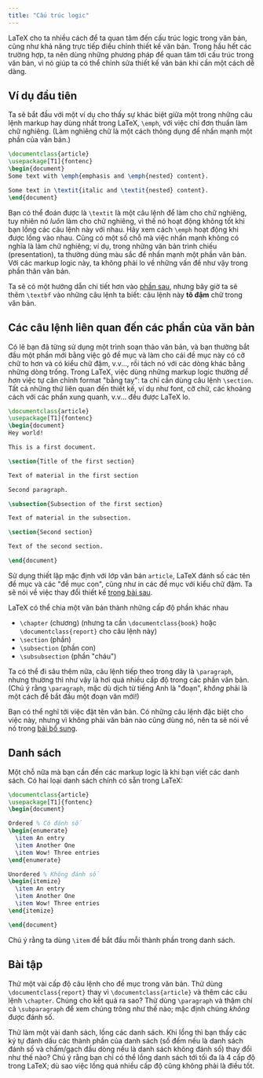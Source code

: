 ```yaml
---
title: "Cấu trúc logic"
---
```


LaTeX cho ta nhiều cách để ta quan tâm đến cấu trúc logic trong văn bản, cũng
như khả năng trực tiếp điều chỉnh thiết kế văn bản. Trong hầu hết các trường
hợp, ta nên dùng những phương pháp để quan tâm tới cấu trúc trong văn bản, vì
nó giúp ta có thể chỉnh sửa thiết kế văn bản khi cần một cách dễ dàng.

## Ví dụ đầu tiên

Ta sẽ bắt đầu với một ví dụ cho thấy sự khác biệt giữa một trong những câu lệnh
markup hay dùng nhất trong LaTeX, `\emph`, với việc chỉ đơn thuần làm chữ
nghiêng. (Làm nghiêng chữ là một cách thông dụng để nhấn mạnh một phần của văn
bản.)

```latex
\documentclass{article}
\usepackage[T1]{fontenc}
\begin{document}
Some text with \emph{emphasis and \emph{nested} content}.

Some text in \textit{italic and \textit{nested} content}.
\end{document}
```

Bạn có thể đoán được là `\textit` là một câu lệnh để làm cho chữ nghiêng, tuy
nhiên nó _luôn_ làm cho chữ nghiêng, vì thế nó hoạt động không tốt khi bạn lồng
các câu lệnh này với nhau. Hãy xem cách `\emph` hoạt động khi được lồng vào
nhau. Cũng có một số chỗ mà việc nhấn mạnh không có nghĩa là làm chữ nghiêng; ví
dụ, trong những văn bản trình chiếu (presentation), ta thường dùng màu sắc để
nhấn mạnh một phần văn bản. Với các markup logic này, ta không phải lo về những
vấn đề như vậy trong phần thân văn bản.

Ta sẽ có một hướng dẫn chi tiết hơn vào [phần sau](lesson-11), nhưng bây giờ ta
sẽ thêm `\textbf` vào những câu lệnh ta biết: câu lệnh này **tô đậm** chữ trong
văn bản.

## Các câu lệnh liên quan đến các phần của văn bản

Có lẽ bạn đã từng sử dụng một trình soạn thảo văn bản, và bạn thường bắt đầu một
phần mới bằng việc gõ đề mục và làm cho cái đề mục này có cỡ chữ to hơn và có
kiểu chữ đậm, v.v..., rồi tách nó với các dòng khác bằng những dòng trống. Trong
LaTeX, việc dùng những markup logic thường _dễ hơn_ việc tự căn chỉnh format
"bằng tay": ta chỉ cần dùng câu lệnh `\section`. Tất cả những thứ liên quan đến
thiết kế, ví dụ như font, cỡ chữ, các khoảng cách với các phần xung quanh, 
v.v... đều được LaTeX lo.

```latex
\documentclass{article}
\usepackage[T1]{fontenc}
\begin{document}
Hey world!

This is a first document.

\section{Title of the first section}

Text of material in the first section

Second paragraph.

\subsection{Subsection of the first section}

Text of material in the subsection.

\section{Second section}

Text of the second section.

\end{document}
```

Sử dụng thiết lập mặc định với lớp văn bản `article`, LaTeX đánh số các tên đề
mục và các "đề mục con", cũng như in các đề mục với kiểu chữ đậm. Ta sẽ nói về
việc thay đổi thiết kế [trong bài sau](lesson-05).

LaTeX có thể chia một văn bản thành những cấp độ phần khác nhau

- `\chapter` (chương) (nhưng ta cần `\documentclass{book}` hoặc
  `\documentclass{report}` cho câu lệnh này)
- `\section` (phần)
- `\subsection` (phần con)
- `\subsubsection` (phần "cháu")

Ta có thể đi sâu thêm nữa, câu lệnh tiếp theo trong dãy là `\paragraph`, nhưng
thường thì như vậy là hơi quá nhiều cấp độ trong các phần văn bản. (Chú ý rằng
`\paragraph`, mặc dù dịch từ tiếng Anh là "đoạn", *không* phải là một cách để
bắt đầu một đoạn văn mới!)

Bạn có thể nghĩ tới việc đặt tên văn bản. Có những câu lệnh đặc biệt cho việc
này, nhưng vì không phải văn bản nào cũng dùng nó, nên ta sẽ nói về nó trong
[bài bổ sung](more-04).

## Danh sách

Một chỗ nữa mà bạn cần đến các markup logic là khi bạn viết các danh sách. Có
hai loại danh sách chính có sẵn trong LaTeX:

```latex
\documentclass{article}
\usepackage[T1]{fontenc}
\begin{document}

Ordered % Có đánh số
\begin{enumerate}
  \item An entry
  \item Another One
  \item Wow! Three entries
\end{enumerate}

Unordered % Không đánh số
\begin{itemize}
  \item An entry
  \item Another One
  \item Wow! Three entries
\end{itemize}

\end{document}
```

Chú ý rằng ta dùng `\item` để bắt đầu mỗi thành phần trong danh sách.

## Bài tập

Thử một vài cấp độ câu lệnh cho đề mục trong văn bản. Thử dùng 
`\documentclass{report}` thay vì `\documentclass{article}` và thêm các câu lệnh
`\chapter`. Chúng cho kết quả ra sao? Thử dùng `\paragraph` và thậm chí cả
`\subparagraph` để xem chúng trông như thế nào; mặc định chúng *không* được đánh
số.

Thử làm một vài danh sách, lồng các danh sách. Khi lồng thì bạn thấy các ký tự
đánh dấu các thành phần của danh sách (số đếm nếu là danh sách đánh số và
chấm/gạch đầu dòng nếu là danh sách không đánh số) thay đổi như thế nào? Chú ý
rằng bạn chỉ có thể lồng danh sách tới tối đa là 4 cấp độ trong LaTeX; dù sao
việc lồng quá nhiều cấp độ cũng không phải là điều tốt.
